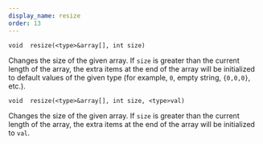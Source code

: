 ```yaml
---
display_name: resize
order: 13
---
```

`void  resize(<type>&array[], int size)`

Changes the size of the given array. If `size` is greater than the current length of the array, the extra items at the end of the array will be initialized to default values of the given type (for example, `0`, empty string, `{0,0,0}`, etc.).

`void  resize(<type>&array[], int size, <type>val)`

Changes the size of the given array. If `size` is greater than the current length of the array, the extra items at the end of the array will be initialized to `val`.
